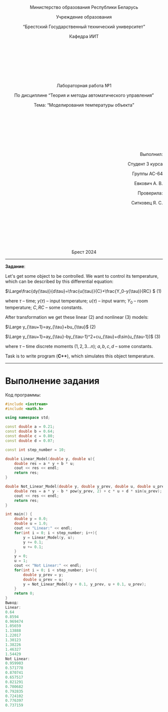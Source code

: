 <p style="text-align: center;">Министерство образования Республики Беларусь</p>
<p style="text-align: center;">Учреждение образования</p>
<p style="text-align: center;">“Брестский Государственный технический университет”</p>
<p style="text-align: center;">Кафедра ИИТ</p>
<div style="margin-bottom: 10em;"></div>
<p style="text-align: center;">Лабораторная работа №1</p>
<p style="text-align: center;">По дисциплине “Теория и методы автоматического управления”</p>
<p style="text-align: center;">Тема: “Моделирования температуры объекта”</p>
<div style="margin-bottom: 10em;"></div>
<p style="text-align: right;">Выполнил:</p>
<p style="text-align: right;">Студент 3 курса</p>
<p style="text-align: right;">Группы АС-64</p>
<p style="text-align: right;">Евкович А. В.</p>
<p style="text-align: right;">Проверила:</p>
<p style="text-align: right;">Ситковец Я. С.</p>
<div style="margin-bottom: 10em;"></div>
<p style="text-align: center;">Брест 2024</p>

---

**Задание**:

Let's get some object to be controlled. We want to control its temperature, which can be described by this differential equation:

$\Large\frac{dy(\tau)}{d\tau}=\frac{u(\tau)}{C}+\frac{Y_0-y(\tau)}{RC} $ (1)

where $\tau$ – time; $y(\tau)$ – input temperature; $u(\tau)$ – input warm; $Y_0$ – room temperature; $C,RC$ – some constants.

After transformation we get these linear (2) and nonlinear (3) models:

$\Large y_{\tau+1}=ay_{\tau}+bu_{\tau}$ (2)

$\Large y_{\tau+1}=ay_{\tau}-by_{\tau-1}^2+cu_{\tau}+d\sin(u_{\tau-1})$ (3)

where $\tau$ – time discrete moments ($1,2,3{\dots}n$); $a,b,c,d$ – some constants.

Task is to write program (**С++**), which simulates this object temperature.

---

# Выполнение задания #

Код программы:

```cpp
#include <iostream>
#include <math.h>

using namespace std;

const double a = 0.21;
const double b = 0.64;
const double c = 0.80;
const double d = 0.07;

const int step_number = 10;

double Linear_Model(double y, double u){
    double res = a * y + b * u;
    cout << res << endl;
    return res;
}

double Not_Linear_Model(double y, double y_prev, double u, double u_prev){
    double res = a * y - b * pow(y_prev, 2) + c * u + d * sin(u_prev);
    cout << res << endl;
    return res;
}

int main() {
    double y = 0.0;
    double u = 1.0;
    cout << "Linear:" << endl;
    for(int i = 0; i < step_number; i++){
        y = Linear_Model(y, u);
        y += 0.1;
        u += 0.1;
    }
    y = 0;
    u = 1;
    cout << "Not Linear:" << endl;
    for(int i = 0; i < step_number; i++){
        double y_prev = y;
        double u_prev = u;
        y = Not_Linear_Model(y + 0.1, y_prev, u + 0.1, u_prev);
    }
    return 0;
}
Вывод:
Linear:
0.64
0.8594
0.969474
1.05659
1.13888
1.22017
1.30123
1.38226
1.46327
1.54429
Not Linear:
0.959903
0.571778
0.870741
0.657517
0.821291
0.700682
0.792835
0.724102
0.776397
0.737159
